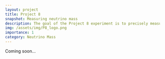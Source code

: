 ```yaml
---
layout: project
title: Project 8 
snapshot: Measuring neutrino mass
description: The goal of the Project 8 experiment is to precisely measure the mass of neutrinos using the Cyclotron Radiation Emission Spectroscopy (CRES). On the experiment, my work has been primarily focused on R&D for CRES detection and reconstruction. I am currently the chair of the Antenna Array Working Group and the coordinator of the Position Track and Event Reconstruction. 
img: /assets/img/P8_logo.png
importance: 1
category: Neutrino Mass
---
```


Coming soon...
 <!-- Neutrino mass is one of the only unknown fundamental properties of the elementary.  -->